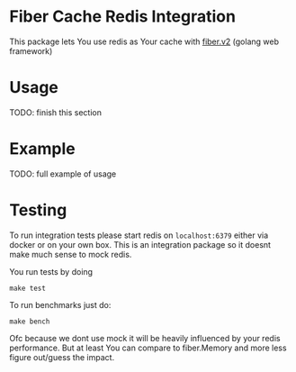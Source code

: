 # Fiber Cache Redis Integration

This package lets You use redis as Your cache with [fiber.v2](https://github.com/gofiber/fiber) (golang web framework)

# Usage

TODO: finish this section

# Example

TODO: full example of usage

# Testing

To run integration tests please start redis on `localhost:6379` either via docker or on your own box. This is an integration package so it doesnt make much sense to mock redis.

You run tests by doing

```
make test
```

To run benchmarks just do:
```
make bench
```
Ofc because we dont use mock it will be heavily influenced by your redis performance. But at least You can compare to fiber.Memory and more less figure out/guess the impact.
